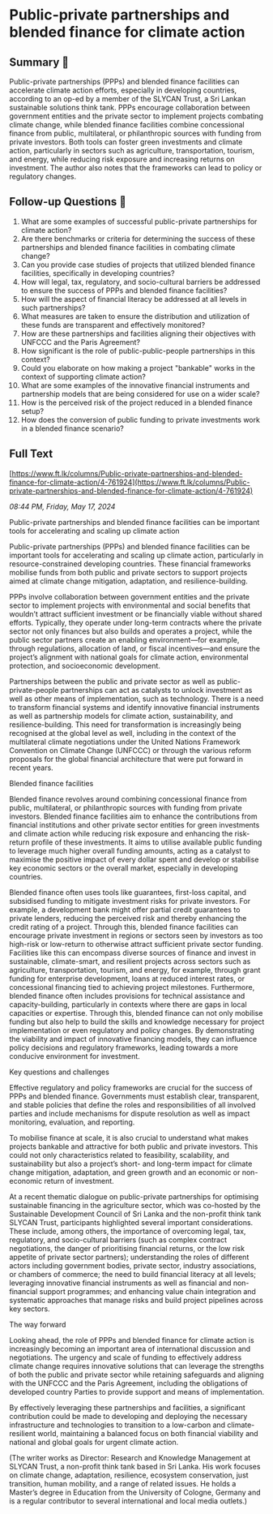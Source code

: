 # Public-private partnerships and blended finance for climate action

## Summary 🤖

Public-private partnerships (PPPs) and blended finance facilities can accelerate climate action efforts, especially in developing countries, according to an op-ed by a member of the SLYCAN Trust, a Sri Lankan sustainable solutions think tank. PPPs encourage collaboration between government entities and the private sector to implement projects combating climate change, while blended finance facilities combine concessional finance from public, multilateral, or philanthropic sources with funding from private investors. Both tools can foster green investments and climate action, particularly in sectors such as agriculture, transportation, tourism, and energy, while reducing risk exposure and increasing returns on investment. The author also notes that the frameworks can lead to policy or regulatory changes.


## Follow-up Questions 🤖

1. What are some examples of successful public-private partnerships for climate action?
2. Are there benchmarks or criteria for determining the success of these partnerships and blended finance facilities in combating climate change?
3. Can you provide case studies of projects that utilized blended finance facilities, specifically in developing countries?
4. How will legal, tax, regulatory, and socio-cultural barriers be addressed to ensure the success of PPPs and blended finance facilities?
5. How will the aspect of financial literacy be addressed at all levels in such partnerships?
6. What measures are taken to ensure the distribution and utilization of these funds are transparent and effectively monitored?
7. How are these partnerships and facilities aligning their objectives with UNFCCC and the Paris Agreement?
8. How significant is the role of public-public-people partnerships in this context?
9. Could you elaborate on how making a project "bankable" works in the context of supporting climate action?
10. What are some examples of the innovative financial instruments and partnership models that are being considered for use on a wider scale?
11. How is the perceived risk of the project reduced in a blended finance setup?
12. How does the conversion of public funding to private investments work in a blended finance scenario?

## Full Text

[https://www.ft.lk/columns/Public-private-partnerships-and-blended-finance-for-climate-action/4-761924](https://www.ft.lk/columns/Public-private-partnerships-and-blended-finance-for-climate-action/4-761924)

*08:44 PM, Friday, May 17, 2024*

Public-private partnerships and blended finance facilities can be important tools for accelerating and scaling up climate action

Public-private partnerships (PPPs) and blended finance facilities can be important tools for accelerating and scaling up climate action, particularly in resource-constrained developing countries. These financial frameworks mobilise funds from both public and private sectors to support projects aimed at climate change mitigation, adaptation, and resilience-building.

PPPs involve collaboration between government entities and the private sector to implement projects with environmental and social benefits that wouldn’t attract sufficient investment or be financially viable without shared efforts. Typically, they operate under long-term contracts where the private sector not only finances but also builds and operates a project, while the public sector partners create an enabling environment—for example, through regulations, allocation of land, or fiscal incentives—and ensure the project’s alignment with national goals for climate action, environmental protection, and socioeconomic development.

Partnerships between the public and private sector as well as public-private-people partnerships can act as catalysts to unlock investment as well as other means of implementation, such as technology. There is a need to transform financial systems and identify innovative financial instruments as well as partnership models for climate action, sustainability, and resilience-building. This need for transformation is increasingly being recognised at the global level as well, including in the context of the multilateral climate negotiations under the United Nations Framework Convention on Climate Change (UNFCCC) or through the various reform proposals for the global financial architecture that were put forward in recent years.

Blended finance facilities

Blended finance revolves around combining concessional finance from public, multilateral, or philanthropic sources with funding from private investors. Blended finance facilities aim to enhance the contributions from financial institutions and other private sector entities for green investments and climate action while reducing risk exposure and enhancing the risk-return profile of these investments. It aims to utilise available public funding to leverage much higher overall funding amounts, acting as a catalyst to maximise the positive impact of every dollar spent and develop or stabilise key economic sectors or the overall market, especially in developing countries.

Blended finance often uses tools like guarantees, first-loss capital, and subsidised funding to mitigate investment risks for private investors. For example, a development bank might offer partial credit guarantees to private lenders, reducing the perceived risk and thereby enhancing the credit rating of a project. Through this, blended finance facilities can encourage private investment in regions or sectors seen by investors as too high-risk or low-return to otherwise attract sufficient private sector funding. Facilities like this can encompass diverse sources of finance and invest in sustainable, climate-smart, and resilient projects across sectors such as agriculture, transportation, tourism, and energy, for example, through grant funding for enterprise development, loans at reduced interest rates, or concessional financing tied to achieving project milestones. Furthermore, blended finance often includes provisions for technical assistance and capacity-building, particularly in contexts where there are gaps in local capacities or expertise. Through this, blended finance can not only mobilise funding but also help to build the skills and knowledge necessary for project implementation or even regulatory and policy changes. By demonstrating the viability and impact of innovative financing models, they can influence policy decisions and regulatory frameworks, leading towards a more conducive environment for investment.

Key questions and challenges

Effective regulatory and policy frameworks are crucial for the success of PPPs and blended finance. Governments must establish clear, transparent, and stable policies that define the roles and responsibilities of all involved parties and include mechanisms for dispute resolution as well as impact monitoring, evaluation, and reporting.

To mobilise finance at scale, it is also crucial to understand what makes projects bankable and attractive for both public and private investors. This could not only characteristics related to feasibility, scalability, and sustainability but also a project’s short- and long-term impact for climate change mitigation, adaptation, and green growth and an economic or non-economic return of investment.

At a recent thematic dialogue on public-private partnerships for optimising sustainable financing in the agriculture sector, which was co-hosted by the Sustainable Development Council of Sri Lanka and the non-profit think tank SLYCAN Trust, participants highlighted several important considerations. These include, among others, the importance of overcoming legal, tax, regulatory, and socio-cultural barriers (such as complex contract negotiations, the danger of prioritising financial returns, or the low risk appetite of private sector partners); understanding the roles of different actors including government bodies, private sector, industry associations, or chambers of commerce; the need to build financial literacy at all levels; leveraging innovative financial instruments as well as financial and non-financial support programmes; and enhancing value chain integration and systematic approaches that manage risks and build project pipelines across key sectors.

The way forward

Looking ahead, the role of PPPs and blended finance for climate action is increasingly becoming an important area of international discussion and negotiations. The urgency and scale of funding to effectively address climate change requires innovative solutions that can leverage the strengths of both the public and private sector while retaining safeguards and aligning with the UNFCCC and the Paris Agreement, including the obligations of developed country Parties to provide support and means of implementation.

By effectively leveraging these partnerships and facilities, a significant contribution could be made to developing and deploying the necessary infrastructure and technologies to transition to a low-carbon and climate-resilient world, maintaining a balanced focus on both financial viability and national and global goals for urgent climate action.

(The writer works as Director: Research and Knowledge Management at SLYCAN Trust, a non-profit think tank based in Sri Lanka. His work focuses on climate change, adaptation, resilience, ecosystem conservation, just transition, human mobility, and a range of related issues. He holds a Master’s degree in Education from the University of Cologne, Germany and is a regular contributor to several international and local media outlets.)

